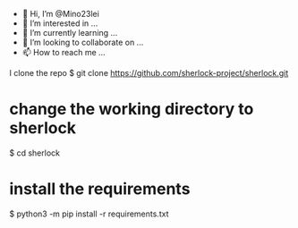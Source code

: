 - 👋 Hi, I’m @Mino23lei
- 👀 I’m interested in ...
- 🌱 I’m currently learning ...
- 💞️ I’m looking to collaborate on ...
- 📫 How to reach me ...

<!---
Mino23lei/Mino23lei is a ✨ special ✨ repository because its `README.md` (this file) appears on your GitHub profile.
You can click the Preview link to take a look at your changes.
--->
I clone the repo
$ git clone https://github.com/sherlock-project/sherlock.git

# change the working directory to sherlock
$ cd sherlock

# install the requirements
$ python3 -m pip install -r requirements.txt
